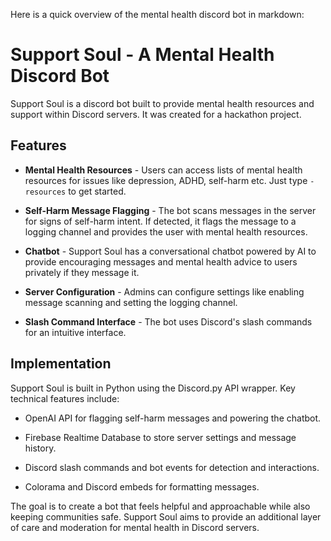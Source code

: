 Here is a quick overview of the mental health discord bot in markdown:

# Support Soul - A Mental Health Discord Bot

Support Soul is a discord bot built to provide mental health resources and support within Discord servers. It was created for a hackathon project.

## Features

- **Mental Health Resources** - Users can access lists of mental health resources for issues like depression, ADHD, self-harm etc. Just type `-resources` to get started.

- **Self-Harm Message Flagging** - The bot scans messages in the server for signs of self-harm intent. If detected, it flags the message to a logging channel and provides the user with mental health resources.

- **Chatbot** - Support Soul has a conversational chatbot powered by AI to provide encouraging messages and mental health advice to users privately if they message it. 

- **Server Configuration** - Admins can configure settings like enabling message scanning and setting the logging channel.

- **Slash Command Interface** - The bot uses Discord's slash commands for an intuitive interface.

## Implementation

Support Soul is built in Python using the Discord.py API wrapper. Key technical features include:

- OpenAI API for flagging self-harm messages and powering the chatbot.

- Firebase Realtime Database to store server settings and message history.

- Discord slash commands and bot events for detection and interactions.

- Colorama and Discord embeds for formatting messages.

The goal is to create a bot that feels helpful and approachable while also keeping communities safe. Support Soul aims to provide an additional layer of care and moderation for mental health in Discord servers.
